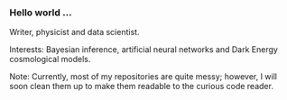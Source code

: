 ### Hello world ...


Writer, physicist and data scientist.

Interests: Bayesian inference, artificial neural networks and Dark Energy cosmological models.

Note:
Currently, most of my repositories are quite messy; however, I will soon clean them up to make them readable to the curious code reader.

<!--
**igomezv/igomezv** is a ✨ _special_ ✨ repository because its `README.md` (this file) appears on your GitHub profile.

Here are some ideas to get you started:

- 🔭 I’m currently working on ...
- 🌱 I’m currently learning ...
- 👯 I’m looking to collaborate on ...
- 🤔 I’m looking for help with ...
- 💬 Ask me about ...
- 📫 How to reach me: ...
- 😄 Pronouns: ...
- ⚡ Fun fact: ...
-->
